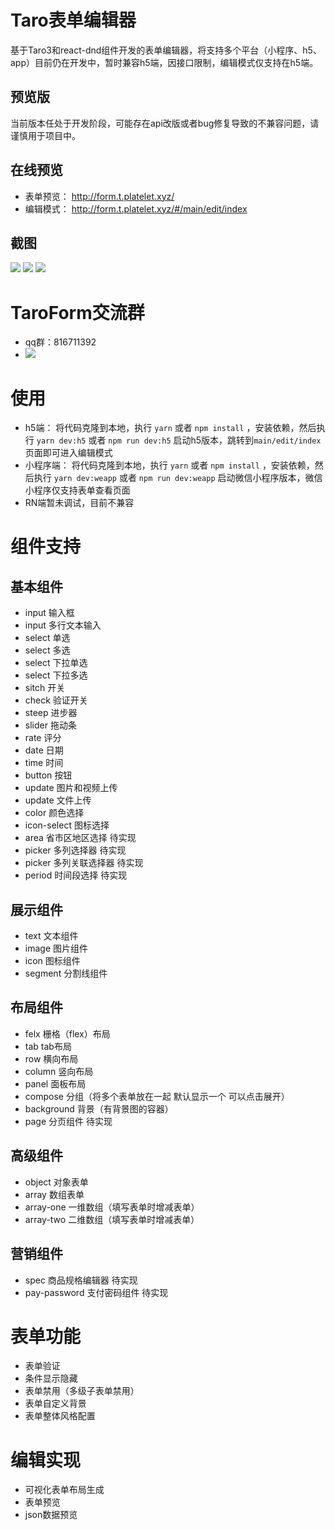 # Taro表单编辑器
基于Taro3和react-dnd组件开发的表单编辑器，将支持多个平台（小程序、h5、app）目前仍在开发中，暂时兼容h5端，因接口限制，编辑模式仅支持在h5端。
## 预览版
当前版本任处于开发阶段，可能存在api改版或者bug修复导致的不兼容问题，请谨慎用于项目中。
## 在线预览
- 表单预览：
http://form.t.platelet.xyz/
- 编辑模式：
http://form.t.platelet.xyz/#/main/edit/index
## 截图
![](./image/1.jpg)
![](./image/2.jpg)
![](./image/3.jpg)
# TaroForm交流群
 + qq群：816711392
 + ![](./image/qq.jpg)
# 使用
+ h5端：
将代码克隆到本地，执行 `yarn` 或者 `npm install` ，安装依赖，然后执行 `yarn dev:h5` 或者 `npm run dev:h5` 启动h5版本，跳转到`main/edit/index`页面即可进入编辑模式
+ 小程序端： 
将代码克隆到本地，执行 `yarn` 或者 `npm install` ，安装依赖，然后执行 `yarn dev:weapp` 或者 `npm run dev:weapp` 启动微信小程序版本，微信小程序仅支持表单查看页面
+ RN端暂未调试，目前不兼容

# 组件支持
## 基本组件
- input 输入框
- input 多行文本输入
- select 单选
- select 多选
- select 下拉单选
- select 下拉多选
- sitch 开关
- check 验证开关
- steep 进步器
- slider 拖动条
- rate 评分
- date 日期
- time 时间
- button 按钮
- update 图片和视频上传
- update 文件上传
- color 颜色选择
- icon-select 图标选择
- area 省市区地区选择 待实现
- picker 多列选择器  待实现
- picker 多列关联选择器  待实现
- period 时间段选择 待实现
## 展示组件
- text 文本组件
- image 图片组件
- icon 图标组件
- segment 分割线组件
## 布局组件
- felx 栅格（flex）布局
- tab tab布局
- row 横向布局
- column 竖向布局
- panel 面板布局
- compose 分组（将多个表单放在一起 默认显示一个 可以点击展开）
- background 背景（有背景图的容器）
- page 分页组件 待实现
## 高级组件
- object 对象表单
- array 数组表单
- array-one 一维数组（填写表单时增减表单）
- array-two 二维数组（填写表单时增减表单）
## 营销组件
- spec 商品规格编辑器  待实现
- pay-password 支付密码组件  待实现
# 表单功能
- 表单验证
- 条件显示隐藏
- 表单禁用（多级子表单禁用）
- 表单自定义背景
- 表单整体风格配置
# 编辑实现
- 可视化表单布局生成
- 表单预览
- json数据预览
